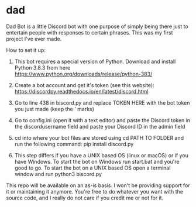 # dad
Dad Bot is a little Discord bot with one purpose of simply being there just to entertain people with responses to certain phrases. This was my first project I've ever made.


How to set it up:

1. This bot requires a special version of Python. Download and install Python 3.8.3 from here https://www.python.org/downloads/release/python-383/

2. Create a bot account and get it's token (see this website): https://discordpy.readthedocs.io/en/latest/discord.html

3. Go to line 438 in biscord.py and replace TOKEN HERE with the bot token you just made (keep the ' marks)

4. Go to config.ini (open it with a text editor) and paste the Discord token in the discordusername field and paste your Discord ID in the admin field

4. cd into where your bot files are stored using cd PATH TO FOLDER and run the following command: pip install discord.py

5. This step differs if you have a UNIX based OS (linux or macOS) or if you have Windows. To start the bot on Windows run start.bat and you're good to go. To start the bot on a UNIX based OS open a terminal window and run python3 biscord.py 

This repo will be available on an as-is basis. I won't be providing support for it or maintaining it anymore. You're free to do whatever you want with the source code, and I really do not care if you credit me or not for it. 
